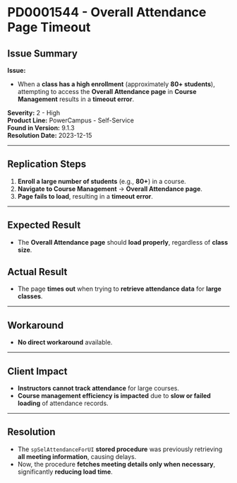 # PD0001544 - Overall Attendance Page Timeout

## Issue Summary
**Issue:**  
- When a **class has a high enrollment** (approximately **80+ students**), attempting to access the **Overall Attendance page** in **Course Management** results in a **timeout error**.

**Severity:** 2 - High  
**Product Line:** PowerCampus - Self-Service  
**Found in Version:** 9.1.3  
**Resolution Date:** 2023-12-15  

---

## Replication Steps
1. **Enroll a large number of students** (e.g., **80+**) in a course.
2. **Navigate to Course Management** → **Overall Attendance page**.
3. **Page fails to load**, resulting in a **timeout error**.

---

## Expected Result
- The **Overall Attendance page** should **load properly**, regardless of **class size**.

## Actual Result
- The page **times out** when trying to **retrieve attendance data** for **large classes**.

---

## Workaround
- **No direct workaround** available.

---

## Client Impact
- **Instructors cannot track attendance** for large courses.
- **Course management efficiency is impacted** due to **slow or failed loading** of attendance records.

---

## Resolution
- The `spSelAttendanceForUI` **stored procedure** was previously retrieving **all meeting information**, causing delays.
- Now, the procedure **fetches meeting details only when necessary**, significantly **reducing load time**.
